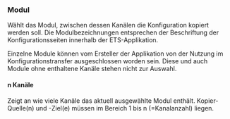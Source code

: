 ﻿### Modul

Wählt das Modul, zwischen dessen Kanälen die Konfiguration kopiert werden soll.
Die Modulbezeichnungen entsprechen der Beschriftung der Konfigurationsseiten innerhalb der ETS-Applikation.

Einzelne Module können vom Ersteller der Applikation von der Nutzung im Konfigurationstransfer ausgeschlossen worden sein.
Diese und auch Module ohne enthaltene Kanäle stehen nicht zur Auswahl.

#### n Kanäle

Zeigt an wie viele Kanäle das aktuell ausgewählte Modul enthält.
Kopier-Quelle(n) und -Ziel(e) müssen im Bereich 1 bis n (=Kanalanzahl) liegen.


